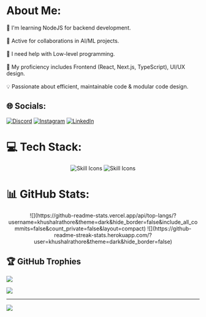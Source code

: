 # About Me:
🌱 I'm learning NodeJS for backend development.<br><br>👯 Active for collaborations in AI/ML projects.<br><br>🤔 I need help with Low-level programming.<br><br>💬 My proficiency includes Frontend (React, Next.js, TypeScript), UI/UX design.<br><br>💡 Passionate about efficient, maintainable code & modular code design.<br>


## 🌐 Socials:
[![Discord](https://img.shields.io/badge/Discord-%237289DA.svg?logo=discord&logoColor=white)](https://discord.gg/RyEyPBGf9x) [![Instagram](https://img.shields.io/badge/Instagram-%23E4405F.svg?logo=Instagram&logoColor=white)](https://instagram.com/khushalrathore_) [![LinkedIn](https://img.shields.io/badge/LinkedIn-%230077B5.svg?logo=linkedin&logoColor=white)](https://linkedin.com/in/khushalrathore) 

# 💻 Tech Stack:

<p align="center">
  <img style="pointer-events: none;" src="https://skillicons.dev/icons?i=bash,git,github,neovim,ruby,cpp,py,opencv,flask,gcp" alt="Skill Icons" />
  <img style="pointer-events: none;" src="https://skillicons.dev/icons?i=html,md,css,sass,tailwind,js,ts,webpack,npm,react,nextjs,vercel,vite" alt="Skill Icons" />
</p>

# 📊 GitHub Stats:

<div  align="center">
  ![](https://github-readme-stats.vercel.app/api/top-langs/?username=khushalrathore&theme=dark&hide_border=false&include_all_commits=false&count_private=false&layout=compact)
![](https://github-readme-streak-stats.herokuapp.com/?user=khushalrathore&theme=dark&hide_border=false)
</div>

## 🏆 GitHub Trophies
![](https://github-profile-trophy.vercel.app/?username=khushalrathore&theme=gruvbox&no-frame=false&no-bg=true&margin-w=4)

![](https://quotes-github-readme.vercel.app/api?type=horizontal&theme=merko)

---
[![](https://visitcount.itsvg.in/api?id=khushalrathore&icon=0&color=0)](https://visitcount.itsvg.in)

</div>
